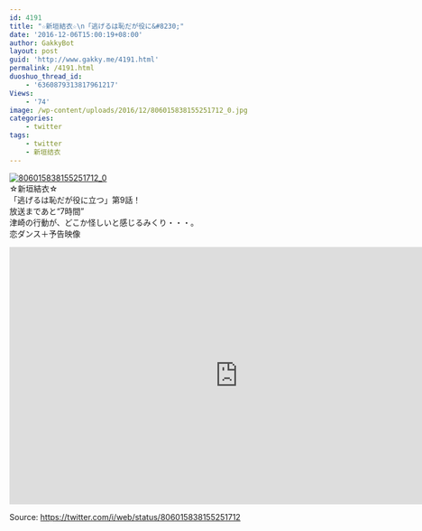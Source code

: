 ```yaml
---
id: 4191
title: "☆新垣結衣☆\n「逃げるは恥だが役に&#8230;"
date: '2016-12-06T15:00:19+08:00'
author: GakkyBot
layout: post
guid: 'http://www.gakky.me/4191.html'
permalink: /4191.html
duoshuo_thread_id:
    - '6360879313817961217'
Views:
    - '74'
image: /wp-content/uploads/2016/12/806015838155251712_0.jpg
categories:
    - twitter
tags:
    - twitter
    - 新垣结衣
---
```


[![806015838155251712_0](http://www.yui-aragaki.org/wp-content/uploads/2016/12/806015838155251712_0.jpg)](http://www.yui-aragaki.org/wp-content/uploads/2016/12/806015838155251712_0.jpg)  
☆新垣結衣☆  
「逃げるは恥だが役に立つ」第9話！  
放送まであと“7時間”  
津崎の行動が、どこか怪しいと感じるみくり・・・。  
恋ダンス＋予告映像  
<iframe allowfullscreen="" frameborder="0" height="456" loading="lazy" src="https://www.youtube.com/embed/loDSHuiaR2A?feature=oembed" width="810"></iframe>  
  
Source: <https://twitter.com/i/web/status/806015838155251712>